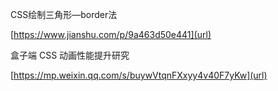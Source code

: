 CSS绘制三角形—border法

[https://www.jianshu.com/p/9a463d50e441](url)


盒子端 CSS 动画性能提升研究

[https://mp.weixin.qq.com/s/buywVtqnFXxyy4v40F7yKw](url)
